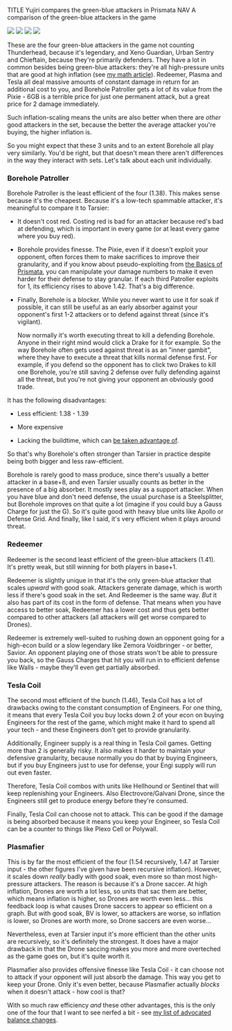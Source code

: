 TITLE Yujiri compares the green-blue attackers in Prismata
NAV A comparison of the green-blue attackers in the game

![](https://s3.amazonaws.com/lunarch_blog/Units/Random+Set/Borehole%20Patroller.png)
![](https://s3.amazonaws.com/lunarch_blog/Units/Random+Set/Redeemer.png)
![](https://s3.amazonaws.com/lunarch_blog/Units/Random+Set/Tesla%20Coil.png)
![](https://s3.amazonaws.com/lunarch_blog/Units/Random+Set/Plasmafier.png)

These are the four green-blue attackers in the game not counting Thunderhead, because it's legendary, and Xeno Guardian, Urban Sentry and Chieftain, because they're primarily defenders. They have a lot in common besides being green-blue attackers: they're all high-pressure units that are good at high inflation (see [my math article](math)). Redeemer, Plasma and Tesla all deal massive amounts of constant damage in return for an additional cost to you, and Borehole Patroller gets a lot of its value from the Pixie - 6GB is a terrible price for just one permanent attack, but a great price for 2 damage immediately.

Such inflation-scaling means the units are also better when there are *other* good attackers in the set, because the better the average attacker you're buying, the higher inflation is.

So you might expect that these 3 units and to an extent Borehole all play very similarly. You'd be right, but that doesn't mean there aren't differences in the way they interact with sets. Let's talk about each unit individually.

### Borehole Patroller

Borehole Patroller is the least efficient of the four (1.38). This makes sense because it's the cheapest. Because it's a low-tech spammable attacker, it's meaningful to compare it to Tarsier:

* It doesn't cost red. Costing red is bad for an attacker because red's bad at defending, which is important in every game (or at least every game where you buy red).

* Borehole provides finesse. The Pixie, even if it doesn't exploit your opponent, often forces them to make sacrifices to improve their granularity, and if you know about pseudo-exploiting from [the Basics of Prismata](basics), you can manipulate your damage numbers to make it even harder for their defense to stay granular. If each third Patroller exploits for 1, its efficiency rises to above 1.42. That's a big difference.

* Finally, Borehole is a blocker. While you never want to use it for soak if possible, it can still be useful as an early absorber against your opponent's first 1-2 attackers or to defend against threat (since it's vigilant).

	Now normally it's worth executing threat to kill a defending Borehole. Anyone in their right mind would click a Drake for it for example. So the way Borehole often gets used against threat is as an "inner gambit", where they have to execute a threat that kills normal defense first. For example, if you defend so the opponent has to click two Drakes to kill one Borehole, you're still saving 2 defense over fully defending against all the threat, but you're not giving your opponent an obviously good trade.

It has the following disadvantages:

* Less efficient: 1.38 - 1.39

* More expensive

* Lacking the buildtime, which can [be taken advantage of](https://yujiri.xyz/prismata/basics#deny-absorb).

So that's why Borehole's often stronger than Tarsier in practice despite being both bigger and less raw-efficient.

Borehole is rarely good to mass produce, since there's usually a better attacker in a base+8, and even Tarsier usually counts as better in the presence of a big absorber. It mostly sees play as a support attacker. When you have blue and don't need defense, the usual purchase is a Steelsplitter, but Borehole improves on that quite a lot (imagine if you could buy a Gauss Charge for just the G). So it's quite good with heavy blue units like Apollo or Defense Grid. And finally, like I said, it's very efficient when it plays around threat.

### Redeemer

Redeemer is the second least efficient of the green-blue attackers (1.41). It's pretty weak, but still winning for both players in base+1.

Redeemer is slightly unique in that it's the only green-blue attacker that scales *upward* with good soak. Attackers generate damage, which is worth less if there's good soak in the set. And Redeemer is the same way. *But* it also has part of its cost in the form of defense. That means when you have access to better soak, Redeemer has a lower cost and thus gets better compared to other attackers (all attackers will get worse compared to Drones).

Redeemer is extremely well-suited to rushing down an opponent going for a high-econ build or a slow legendary like Zemora Voidbringer - or better, Savior. An opponent playing one of those strats won't be able to pressure you back, so the Gauss Charges that hit you will run in to efficient defense like Walls - maybe they'll even get partially absorbed.

### Tesla Coil

The second most efficient of the bunch (1.46), Tesla Coil has a lot of drawbacks owing to the constant consumption of Engineers. For one thing, it means that every Tesla Coil you buy locks down 2 of your econ on buying Engineers for the rest of the game, which might make it hard to spend all your tech - and these Engineers don't get to provide granularity.

Additionally, Engineer supply is a real thing in Tesla Coil games. Getting more than 2 is generally risky. It also makes it harder to maintain your defensive granularity, because normally you do that by buying Engineers, but if you buy Engineers just to use for defense, your Engi supply will run out even faster.

Therefore, Tesla Coil combos with units like Hellhound or Sentinel that will keep replenishing your Engineers. Also Electrovore/Galvani Drone, since the Engineers still get to produce energy before they're consumed.

Finally, Tesla Coil can choose not to attack. This can be good if the damage is being absorbed because it means you keep your Engineer, so Tesla Coil can be a counter to things like Plexo Cell or Polywall.

### Plasmafier

This is by far the most efficient of the four (1.54 recursively, 1.47 at Tarsier input - the other figures I've given have been recursive inflation). However, it scales down *really* badly with good soak, even more so than most high-pressure attackers. The reason is because it's a Drone saccer. At high inflation, Drones are worth a lot less, so units that sac them are better, which means inflation is higher, so Drones are worth even less... this feedback loop is what causes Drone saccers to appear so efficient on a graph. But with good soak, BV is lower, so attackers are worse, so inflation is lower, so Drones are worth more, so Drone saccers are even worse...

Nevertheless, even at Tarsier input it's more efficient than the other units are recursively, so it's definitely the strongest. It does have a major drawback in that the Drone saccing makes you more and more overteched as the game goes on, but it's quite worth it.

Plasmafier also provides offensive finesse like Tesla Coil - it can choose not to attack if your opponent will just absorb the damage. This way you get to keep your Drone. Only it's even better, because Plasmafier actually *blocks* when it doesn't attack - how cool is that?

With so much raw efficiency *and* these other advantages, this is the only one of the four that I want to see nerfed a bit - see [my list of advocated balance changes](changes).
